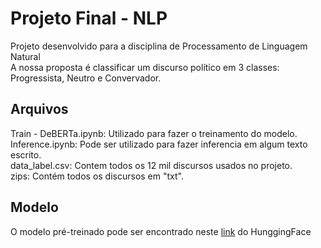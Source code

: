 # Projeto Final - NLP
Projeto desenvolvido para a disciplina de Processamento de Linguagem Natural <br/>
A nossa proposta é classificar um discurso político em 3 classes: Progressista, Neutro e Convervador.

## Arquivos

Train - DeBERTa.ipynb: Utilizado para fazer o treinamento do modelo. <br/>
Inference.ipynb: Pode ser utilizado para fazer inferencia em algum texto escrito. <br/>
data_label.csv: Contem todos os 12 mil discursos usados no projeto. <br/>
zips: Contém todos os discursos em "txt". <br/>

## Modelo

O modelo pré-treinado pode ser encontrado neste <a target="_blank" href="https://huggingface.co/tgsc/debertina-base-32k-vocab">link</a> do HunggingFace <br/>
